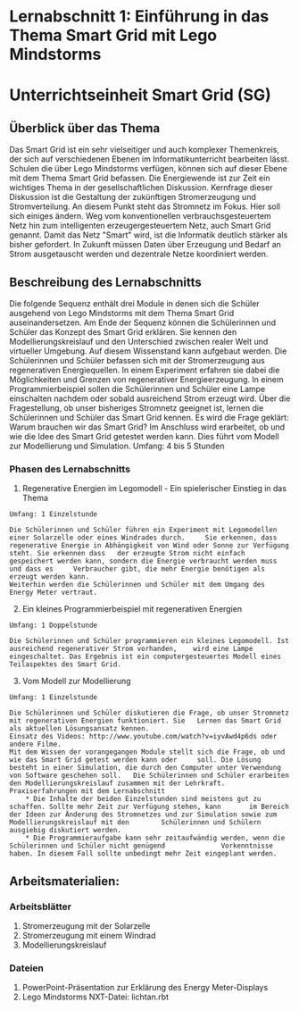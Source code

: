 # Lernabschnitt 1: Einführung in das Thema Smart Grid mit Lego Mindstorms
# Unterrichtseinheit Smart Grid (SG)

## Überblick über das Thema

Das Smart Grid ist ein sehr vielseitiger und auch komplexer Themenkreis, der sich auf verschiedenen Ebenen im Informatikunterricht bearbeiten lässt. Schulen die über Lego Mindstorms verfügen, können sich auf dieser Ebene mit dem Thema Smart Grid befassen.
Die Energiewende ist zur Zeit ein wichtiges Thema in der gesellschaftlichen Diskussion. Kernfrage dieser Diskussion ist die Gestaltung der zukünftigen Stromerzeugung und Stromverteilung. An diesem Punkt steht das Stromnetz im Fokus. Hier soll sich einiges ändern. Weg vom konventionellen verbrauchsgesteuertem Netz hin zum intelligenten erzeugergesteuertem Netz, auch Smart Grid genannt.
Damit das Netz "Smart" wird, ist die Informatik deutlich stärker als bisher gefordert. In Zukunft müssen Daten über Erzeugung und Bedarf an Strom ausgetauscht werden und dezentrale Netze koordiniert werden.

## Beschreibung des Lernabschnitts

Die folgende Sequenz enthält drei Module in denen sich die Schüler ausgehend von Lego Mindstorms mit dem Thema Smart Grid auseinandersetzen. Am Ende der Sequenz können die Schülerinnen und Schüler das Konzept des Smart Grid erklären. Sie kennen den Modellierungskreislauf und den Unterschied zwischen realer Welt und virtueller Umgebung. 
Auf diesem Wissenstand kann aufgebaut werden.
Die Schülerinnen und Schüler befassen sich mit der Stromerzeugung aus regenerativen Energiequellen. In einem Experiment erfahren sie dabei die Möglichkeiten und Grenzen von regenerativer Energieerzeugung.
In einem Programmierbeispiel sollen die Schülerinnen und Schüler eine Lampe einschalten nachdem oder sobald ausreichend Strom erzeugt wird.
Über die Fragestellung, ob unser bisheriges Stromnetz geeignet ist, lernen die Schülerinnen und Schüler das Smart Grid kennen. Es wird die Frage geklärt: Warum brauchen wir das Smart Grid? Im Anschluss wird erarbeitet, ob und wie die Idee des Smart Grid getestet werden kann. Dies führt vom Modell zur Modellierung und Simulation.
Umfang: 4 bis 5 Stunden

### Phasen des Lernabschnitts

  1. Regenerative Energien im Legomodell - Ein spielerischer Einstieg in das Thema
	
	Umfang: 1 Einzelstunde

	Die Schülerinnen und Schüler führen ein Experiment mit Legomodellen einer Solarzelle oder eines Windrades durch.     Sie erkennen, dass regenerative Energie in Abhängigkeit von Wind oder Sonne zur Verfügung steht. Sie erkennen dass   der erzeugte Strom nicht einfach gespeichert werden kann, sondern die Energie verbraucht werden muss und dass es     Verbraucher gibt, die mehr Energie benötigen als erzeugt werden kann.
	Weiterhin werden die Schülerinnen und Schüler mit dem Umgang des Energy Meter vertraut.
	
  2. Ein kleines Programmierbeispiel mit regenerativen Energien
	
	Umfang: 1 Doppelstunde

	Die Schülerinnen und Schüler programmieren ein kleines Legomodell. Ist ausreichend regenerativer Strom vorhanden,    wird eine Lampe eingeschaltet. Das Ergebnis ist ein computergesteuertes Modell eines Teilaspektes des Smart Grid.
	
  3. Vom Modell zur Modellierung
	
	Umfang: 1 Einzelstunde

	Die Schülerinnen und Schüler diskutieren die Frage, ob unser Stromnetz mit regenerativen Energien funktioniert. Sie   Lernen das Smart Grid als aktuellen Lösungsansatz kennen.
	Einsatz des Videos: http://www.youtube.com/watch?v=iyvAwd4p6ds oder andere Filme.
	Mit dem Wissen der vorangegangen Module stellt sich die Frage, ob und wie das Smart Grid getest werden kann oder     soll. Die Lösung besteht in einer Simulation, die durch den Computer unter Verwendung von Software geschehen soll.   Die Schülerinnen und Schüler erarbeiten den Modellierungskreislauf zusammen mit der Lehrkraft.
	Praxiserfahrungen mit dem Lernabschnitt
		* Die Inhalte der beiden Einzelstunden sind meistens gut zu schaffen. Sollte mehr Zeit zur Verfügung stehen, kann       im Bereich der Ideen zur Änderung des Stromnetzes und zur Simulation sowie zum Modellierungskreislauf mit den        Schülerinnen und Schülern ausgiebig diskutiert werden.
		* Die Programmieraufgabe kann sehr zeitaufwändig werden, wenn die Schülerinnen und Schüler nicht genügend              Vorkenntnisse haben. In diesem Fall sollte unbedingt mehr Zeit eingeplant werden.

## Arbeitsmaterialien:

### Arbeitsblätter

  1. Stromerzeugung mit der Solarzelle 
  2. Stromerzeugung mit einem Windrad 
  3. Modellierungskreislauf

### Dateien

  1. PowerPoint-Präsentation zur Erklärung des Energy Meter-Displays
  2. Lego Mindstorms NXT-Datei: lichtan.rbt

